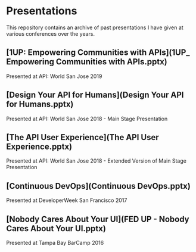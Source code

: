 # Presentations

This repository contains an archive of past presentations I have given at various conferences over the years.

## [1UP: Empowering Communities with APIs](1UP_ Empowering Communities with APIs.pptx)
Presented at API: World San Jose 2019

## [Design Your API for Humans](Design Your API for Humans.pptx)
Presented at API: World San Jose 2018 - Main Stage Presentation

## [The API User Experience](The API User Experience.pptx)
Presented at API: World San Jose 2018 - Extended Version of Main Stage Presentation

## [Continuous DevOps](Continuous DevOps.pptx)
Presented at DeveloperWeek San Francisco 2017

## [Nobody Cares About Your UI](FED UP - Nobody Cares About Your UI.pptx)
Presented at Tampa Bay BarCamp 2016
